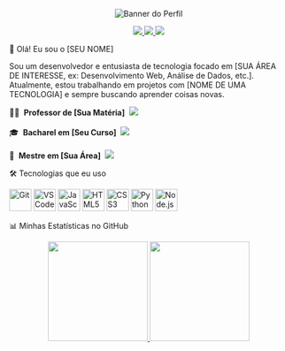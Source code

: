 <!-- Bloco 1: Banner -->

<p align="center">
<img src="URL_DO_SEU_BANNER.png" alt="Banner do Perfil">
</p>

<!-- Bloco 2: Badges de Redes Sociais -->

<p align="center">
<a href="https://www.google.com/search?q=https://www.linkedin.com/in/SEU_USUARIO_DO_LINKEDIN" target="_blank">
<img src="https://www.google.com/search?q=https://img.shields.io/badge/-LinkedIn-0077B5%3Fstyle%3Dfor-the-badge%26logo%3Dlinkedin%26logoColor%3Dwhite">
</a>
<a href="https://www.google.com/search?q=https://instagram.com/SEU_USUARIO_DO_INSTAGRAM" target="_blank">
<img src="https://www.google.com/search?q=https://img.shields.io/badge/-Instagram-E4405F%3Fstyle%3Dfor-the-badge%26logo%3Dinstagram%26logoColor%3Dwhite">
</a>
<a href="mailto:SEU_EMAIL@exemplo.com">
<img src="https://www.google.com/search?q=https://img.shields.io/badge/-Gmail-333%3Fstyle%3Dfor-the-badge%26logo%3Dgmail%26logoColor%3Dwhite">
</a>
</p>

<!-- Bloco 3: Sobre Mim (Novo Estilo) -->

👋 Olá! Eu sou o [SEU NOME]
<p>
Sou um desenvolvedor e entusiasta de tecnologia focado em [SUA ÁREA DE INTERESSE, ex: Desenvolvimento Web, Análise de Dados, etc.]. Atualmente, estou trabalhando em projetos com [NOME DE UMA TECNOLOGIA] e sempre buscando aprender coisas novas.
</p>

<!-- Para replicar o estilo que você gostou, edite as linhas abaixo. -->

<!-- DICA: para os textos dos badges (escritos em cinza) use '%20' no lugar de espaços. Ex: "Universidade%20de%20São%20Paulo" -->

<p align="left">
👨‍🏫&nbsp;&nbsp;<strong>Professor de [Sua Matéria]</strong>&nbsp;
<img src="https://www.google.com/search?q=https://img.shields.io/badge/Nome%2520da%2520Institui%C3%A7%C3%A3o-363636%3Fstyle%3Dflat-square">
<br><br>
🎓&nbsp;&nbsp;<strong>Bacharel em [Seu Curso]</strong>&nbsp;
<img src="https://www.google.com/search?q=https://img.shields.io/badge/[Sua%20Universidade]-363636?style=flat-square">
<br><br>
🚀&nbsp;&nbsp;<strong>Mestre em [Sua Área]</strong>&nbsp;
<img src="https://www.google.com/search?q=https://img.shields.io/badge/[Sua%20Universidade%20do%20Mestrado]-363636?style=flat-square">
</p>

<!-- Bloco 4: Tecnologias e Ferramentas -->

🛠️ Tecnologias que eu uso
<p align="left">
<!-- Adicione ou remova ícones conforme o que você usa. Procure mais em: https://devicon.dev/ -->
<img src="https://www.google.com/search?q=https://cdn.jsdelivr.net/gh/devicons/devicon/icons/git/git-original.svg" width="40" height="40" alt="Git" title="Git"/>
<img src="https://www.google.com/search?q=https://cdn.jsdelivr.net/gh/devicons/devicon/icons/vscode/vscode-original.svg" width="40" height="40" alt="VSCode" title="VSCode"/>
<img src="https://www.google.com/search?q=https://cdn.jsdelivr.net/gh/devicons/devicon/icons/javascript/javascript-original.svg" width="40" height="40" alt="JavaScript" title="JavaScript"/>
<img src="https://www.google.com/search?q=https://cdn.jsdelivr.net/gh/devicons/devicon/icons/html5/html5-original.svg" width="40" height="40" alt="HTML5" title="HTML5"/>
<img src="https://www.google.com/search?q=https://cdn.jsdelivr.net/gh/devicons/devicon/icons/css3/css3-original.svg" width="40" height="40" alt="CSS3" title="CSS3"/>
<img src="https://www.google.com/search?q=https://cdn.jsdelivr.net/gh/devicons/devicon/icons/python/python-original.svg" width="40" height="40" alt="Python" title="Python"/>
<img src="https://www.google.com/search?q=https://cdn.jsdelivr.net/gh/devicons/devicon/icons/nodejs/nodejs-original.svg" width="40" height="40" alt="Node.js" title="Node.js"/>
</p>

<!-- Bloco 5: Estatísticas do GitHub (Opcional, mas fica legal!) -->

📊 Minhas Estatísticas no GitHub
<p align="center">
<a href="https://www.google.com/search?q=https://github.com/SEU_USUARIO_DO_GITHUB">
<img height="180em" src="https://www.google.com/search?q=https://github-readme-stats.vercel.app/api%3Fusername%3DSEU_USUARIO_DO_GITHUB%26show_icons%3Dtrue%26theme%3Ddracula%26include_all_commits%3Dtrue%26count_private%3Dtrue"/>
<img height="180em" src="https://www.google.com/search?q=https://github-readme-stats.vercel.app/api/top-langs/%3Fusername%3DSEU_USUARIO_DO_GITHUB%26layout%3Dcompact%26langs_count%3D7%26theme%3Ddracula"/>
</a>
</p>
